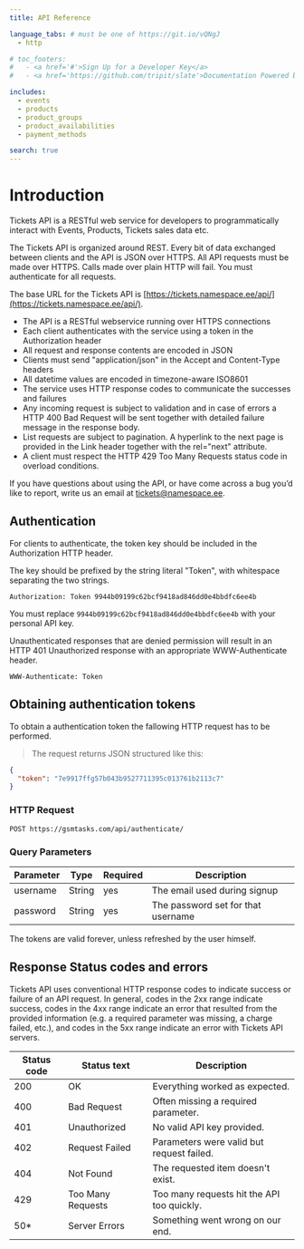 ```yaml
---
title: API Reference

language_tabs: # must be one of https://git.io/vQNgJ
  - http

# toc_footers:
#   - <a href='#'>Sign Up for a Developer Key</a>
#   - <a href='https://github.com/tripit/slate'>Documentation Powered by Slate</a>

includes:
  - events
  - products
  - product_groups
  - product_availabilities
  - payment_methods

search: true
---
```


# Introduction

Tickets API is a RESTful web service for developers to programmatically interact with Events, Products, Tickets sales data etc.

The Tickets API is organized around REST. Every bit of data exchanged between clients and the API is JSON over HTTPS. All API requests must be made over HTTPS. Calls made over plain HTTP will fail. You must authenticate for all requests.

The base URL for the Tickets API is [https://tickets.namespace.ee/api/](https://tickets.namespace.ee/api/).

* The API is a RESTful webservice running over HTTPS connections
* Each client authenticates with the service using a token in the Authorization header
* All request and response contents are encoded in JSON
* Clients must send "application/json" in the Accept and Content-Type headers
* All datetime values are encoded in timezone-aware ISO8601
* The service uses HTTP response codes to communicate the successes and failures
* Any incoming request is subject to validation and in case of errors a HTTP 400 Bad Request
  will be sent together with detailed failure message in the response body.
* List requests are subject to pagination. A hyperlink to the next page is provided
  in the Link header together with the rel="next" attribute.
* A client must respect the HTTP 429 Too Many Requests status code in overload conditions.

If you have questions about using the API, or have come across a bug you’d like to report, write us an email at [tickets@namespace.ee](tickets@namespace.ee).

## Authentication

For clients to authenticate, the token key should be included in the Authorization HTTP header.

The key should be prefixed by the string literal "Token", with whitespace separating the two strings.

`Authorization: Token 9944b09199c62bcf9418ad846dd0e4bbdfc6ee4b`

<aside class="notice">
You must replace <code>9944b09199c62bcf9418ad846dd0e4bbdfc6ee4b</code> with your personal API key.
</aside>

Unauthenticated responses that are denied permission will result in an HTTP 401 Unauthorized response with an appropriate WWW-Authenticate header.

`WWW-Authenticate: Token`

## Obtaining authentication tokens

To obtain a authentication token the fallowing HTTP request has to be performed.

> The request returns JSON structured like this:

```json
{
  "token": "7e9917ffg57b043b9527711395c013761b2113c7"
}
```

### HTTP Request

`POST https://gsmtasks.com/api/authenticate/`

### Query Parameters

Parameter | Type   | Required | Description
--------- | ------ | -------  | -----------
username  | String | yes      | The email used during signup
password  | String | yes      | The password set for that username

<aside class="success">
The tokens are valid forever, unless refreshed by the user himself.
</aside>

## Response Status codes and errors

Tickets API uses conventional HTTP response codes to indicate success or failure of an API request. In general, codes in the 2xx range indicate success, codes in the 4xx range indicate an error that resulted from the provided information (e.g. a required parameter was missing, a charge failed, etc.), and codes in the 5xx range indicate an error with Tickets API servers.

Status code | Status text       | Description
----------- | ----------------- | -----------
200         | OK                | Everything worked as expected.
400         | Bad Request       | Often missing a required parameter.
401         | Unauthorized      | No valid API key provided.
402         | Request Failed    | Parameters were valid but request failed.
404         | Not Found         | The requested item doesn't exist.
429         | Too Many Requests | Too many requests hit the API too quickly.
50*         | Server Errors     | Something went wrong on our end.
